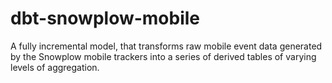 # dbt-snowplow-mobile
A fully incremental model, that transforms raw mobile event data generated by the Snowplow mobile trackers into a series of derived tables of varying levels of aggregation. 
